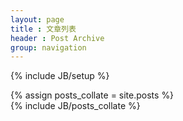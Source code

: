 ```yaml
---
layout: page
title : 文章列表
header : Post Archive
group: navigation
---
```

{% include JB/setup %}

{% assign posts_collate = site.posts %}  
{% include JB/posts_collate %}
